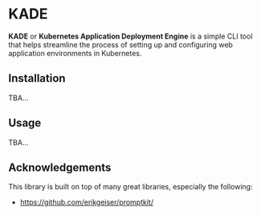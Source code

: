# KADE

__KADE__ or __Kubernetes Application Deployment Engine__ is a simple CLI tool that helps streamline the process of setting up and configuring web application environments in Kubernetes.

## Installation

TBA...

## Usage

TBA...

## Acknowledgements

This library is built on top of many great libraries, especially the following:

* https://github.com/erikgeiser/promptkit/
